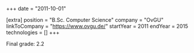+++
date = "2011-10-01"

[extra]
position = "B.Sc. Computer Science"
company = "OvGU"
linkToCompany = "https://www.ovgu.de/"
startYear = 2011
endYear = 2015
technologies = []
+++

Final grade: 2.2

